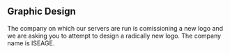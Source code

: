 Graphic Design
---------
The company on which our servers are run is comissioning a new logo and we are asking you to attempt to design a radically new logo.  The company name is ISEAGE.